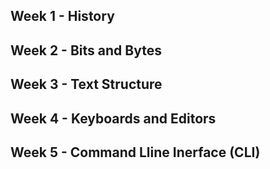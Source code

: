 ## Week 1 - History
## Week 2 - Bits and Bytes
## Week 3 - Text Structure 
## Week 4 - Keyboards and Editors
## Week 5 - Command Lline Inerface (CLI)
